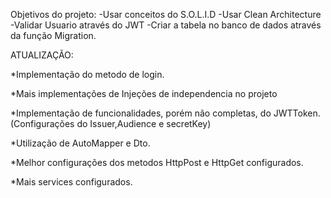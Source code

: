 Objetivos do projeto:
-Usar conceitos do S.O.L.I.D
-Usar Clean Architecture
-Validar Usuario através do JWT
-Criar a tabela no banco de dados através da função Migration.


ATUALIZAÇÃO:

*Implementação do metodo de login.

*Mais implementações de Injeções de independencia no projeto

*Implementação de funcionalidades, porém não completas, do JWTToken.(Configurações do Issuer,Audience e secretKey)

*Utilização de AutoMapper e Dto.

*Melhor configurações dos metodos HttpPost e HttpGet configurados.

*Mais services configurados.

